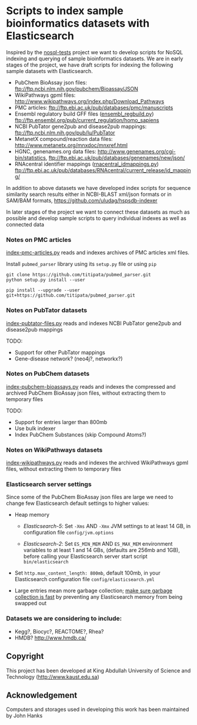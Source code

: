 # Scripts to index sample bioinformatics datasets with Elasticsearch 

Inspired by the [nosql-tests](https://github.com/weinberger/nosql-tests/)
project we want to develop scripts for NoSQL indexing and querying of
sample bioinformatics datasets.
We are in early stages of the project, we have draft scripts for indexing
the following sample datasets with Elasticsearch.

* PubChem BioAssay json files: ftp://ftp.ncbi.nlm.nih.gov/pubchem/Bioassay/JSON
* WikiPathways gpml files: http://www.wikipathways.org/index.php/Download_Pathways
* PMC articles: ftp://ftp.ebi.ac.uk/pub/databases/pmc/manuscripts
* Ensembl regulatory build GFF files
  ([ensembl_regbuild.py](geneinfo/ensembl_regbuild.py))
  ftp://ftp.ensembl.org/pub/current_regulation/homo_sapiens
* NCBI PubTator gene2pub and disease2pub mappings: ftp://ftp.ncbi.nlm.nih.gov/pub/lu/PubTator
* MetanetX compound/reaction data files: http://www.metanetx.org/mnxdoc/mnxref.html
* HGNC, genenames.org data files: http://www.genenames.org/cgi-bin/statistics,
  ftp://ftp.ebi.ac.uk/pub/databases/genenames/new/json/
* RNAcentral identifier mappings
  ([rnacentral_idmappings.py](geneinfo/rnacentral_idmappings.py))
  ftp://ftp.ebi.ac.uk/pub/databases/RNAcentral/current_release/id_mapping/

In addition to above datasets we have developed index scripts for sequence
similarity search results either in NCBI-BLAST xml/json formats
or in SAM/BAM formats, https://github.com/uludag/hspsdb-indexer

In later stages of the project we want to connect these datasets as much as possible
and develop sample scripts to query individual indexes as well as connected data

### Notes on PMC articles

[index-pmc-articles.py](index-pmc-articles.py) reads and indexes archives
of PMC articles xml files.

Install `pubmed_parser` library using its `setup.py` file or using `pip`
```
git clone https://github.com/titipata/pubmed_parser.git
python setup.py install --user
```
```
pip install --upgrade --user git+https://github.com/titipata/pubmed_parser.git
```
### Notes on PubTator datasets 

[index-pubtator-files.py](pubtator/index-pubtator-files.py) reads and indexes NCBI
PubTator gene2pub and disease2pub mappings

TODO:
* Support for other PubTator mappings
* Gene-disease network? (neo4j?, networkx?)

### Notes on PubChem datasets

[index-pubchem-bioassays.py](index-pubchem-bioassays.py) reads and indexes
the compressed and archived PubChem BioAssay json files,
without extracting them to temporary files

TODO:
* Support for entries larger than 800mb
* Use bulk indexer
* Index PubChem Substances (skip Compound Atoms?)

### Notes on WikiPathways datasets

[index-wikipathways.py](index-wikipathways.py) reads and indexes
the archived WikiPathways gpml files,
without extracting them to temporary files

### Elasticsearch server settings
Since some of the PubChem BioAssay json files are large we need to change
few Elasticsearch default settings to higher values:

* Heap memory

    * _Elasticsearch-5_: Set `-Xms` AND `-Xmx` JVM settings to at least 14 GB,
    in configuration file `config/jvm.options`

    * _Elasticsearch-2_: Set `ES_MIN_MEM` AND `ES_MAX_MEM` environment variables
     to at least 1 and 14 GBs,
     (defaults are 256mb and 1GB), before calling your Elasticsearch server
    start script `bin/elasticsearch`

* Set `http.max_content_length: 800mb`, default 100mb,
  in your Elasticsearch configuration file `config/elasticsearch.yml`
* Large entries mean more garbage collection;
  [make sure garbage collection is fast](
https://www.elastic.co/guide/en/elasticsearch/reference/current/setup-configuration-memory.html) 
  by preventing any Elasticsearch memory from being swapped out 

### Datasets we are considering to include: 
* Kegg?, Biocyc?, REACTOME?, Rhea?
* HMDB? http://www.hmdb.ca/

## Copyright
This project has been developed
at King Abdullah University of Science and Technology (http://www.kaust.edu.sa)

## Acknowledgement
Computers and storages used in developing this work has been maintained by John Hanks
